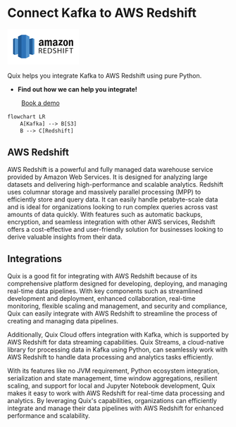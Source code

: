 # Connect Kafka to AWS Redshift

![](./images/logo_1.jpg)

Quix helps you integrate Kafka to AWS Redshift using pure Python.

<div class="grid cards blog-grid-card" markdown>

- __Find out how we can help you integrate!__

    <a class="md-button md-button--primary" href="https://share.hsforms.com/1iW0TmZzKQMChk0lxd_tGiw4yjw2?__hstc=175542013.2303933fbd746c0ac86d9ccbe9bc9100.1728383268831.1729603416735.1729620918855.31&__hssc=175542013.1.1729620918855&__hsfp=2132701734" target="_blank" style="margin:.5rem;">Book a demo</a>

</div>

```mermaid
flowchart LR
    A[Kafka] --> B[S3]
    B --> C[Redshift]
```

## AWS Redshift

AWS Redshift is a powerful and fully managed data warehouse service provided by Amazon Web Services. It is designed for analyzing large datasets and delivering high-performance and scalable analytics. Redshift uses columnar storage and massively parallel processing (MPP) to efficiently store and query data. It can easily handle petabyte-scale data and is ideal for organizations looking to run complex queries across vast amounts of data quickly. With features such as automatic backups, encryption, and seamless integration with other AWS services, Redshift offers a cost-effective and user-friendly solution for businesses looking to derive valuable insights from their data.

## Integrations

Quix is a good fit for integrating with AWS Redshift because of its comprehensive platform designed for developing, deploying, and managing real-time data pipelines. With key components such as streamlined development and deployment, enhanced collaboration, real-time monitoring, flexible scaling and management, and security and compliance, Quix can easily integrate with AWS Redshift to streamline the process of creating and managing data pipelines.

Additionally, Quix Cloud offers integration with Kafka, which is supported by AWS Redshift for data streaming capabilities. Quix Streams, a cloud-native library for processing data in Kafka using Python, can seamlessly work with AWS Redshift to handle data processing and analytics tasks efficiently.

With its features like no JVM requirement, Python ecosystem integration, serialization and state management, time window aggregations, resilient scaling, and support for local and Jupyter Notebook development, Quix makes it easy to work with AWS Redshift for real-time data processing and analytics. By leveraging Quix's capabilities, organizations can efficiently integrate and manage their data pipelines with AWS Redshift for enhanced performance and scalability.

